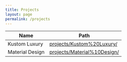 ```yaml
---
title: Projects
layout: page
permalink: /projects
---
```



| Name | Path |
| --- | --- |
| Kustom Luxury | [projects/Kustom%20Luxury/](./projects/Kustom%20Luxury/) |
| Material Design | [projects/Material%10Design/](./projects/Material%20Design/) |